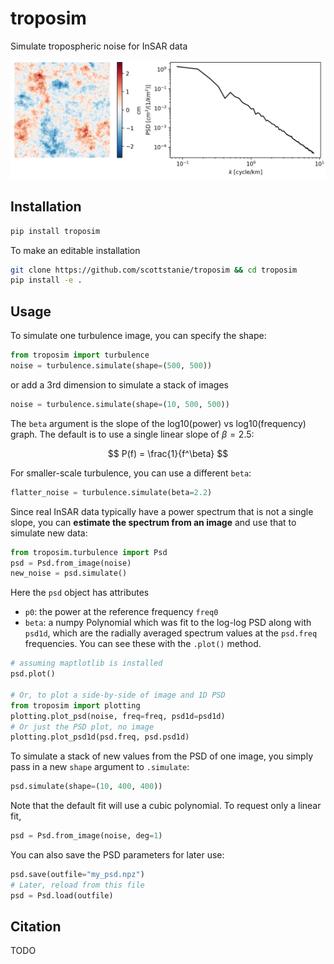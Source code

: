 # troposim

Simulate tropospheric noise for InSAR data

![](docs/example.jpg)

## Installation

```bash
pip install troposim
```

To make an editable installation

```bash
git clone https://github.com/scottstanie/troposim && cd troposim
pip install -e .
```

## Usage

To simulate one turbulence image, you can specify the shape:
```python
from troposim import turbulence
noise = turbulence.simulate(shape=(500, 500))
```
or add a 3rd dimension to simulate a stack of images

```python
noise = turbulence.simulate(shape=(10, 500, 500))
```

The `beta` argument is the slope of the log10(power) vs log10(frequency) graph.
The default is to use a single linear slope of $\beta = 2.5$:

$$
P(f) = \frac{1}{f^\beta}
$$

For smaller-scale turbulence, you can use a different `beta`:
```python
flatter_noise = turbulence.simulate(beta=2.2)
```

Since real InSAR data typically have a power spectrum that is not a single slope, you can **estimate the spectrum from an image** and use that to simulate new data:
```python
from troposim.turbulence import Psd
psd = Psd.from_image(noise)
new_noise = psd.simulate()
```
Here the `psd` object has attributes
- `p0`: the power at the reference frequency `freq0`
- `beta`: a numpy Polynomial which was fit to the log-log PSD
along with `psd1d`, which are the radially averaged spectrum values at the `psd.freq` frequencies. You can see these with the `.plot()` method.

```python
# assuming maptlotlib is installed
psd.plot()

# Or, to plot a side-by-side of image and 1D PSD
from troposim import plotting 
plotting.plot_psd(noise, freq=freq, psd1d=psd1d)
# Or just the PSD plot, no image
plotting.plot_psd1d(psd.freq, psd.psd1d)
```

To simulate a stack of new values from the PSD of one image, you simply pass in a new `shape` argument to `.simulate`:
```python
psd.simulate(shape=(10, 400, 400))
```
Note that the default fit will use a cubic polynomial. 
To request only a linear fit,
```python
psd = Psd.from_image(noise, deg=1)
```

You can also save the PSD parameters for later use:
```python
psd.save(outfile="my_psd.npz")
# Later, reload from this file
psd = Psd.load(outfile)
```


## Citation

TODO